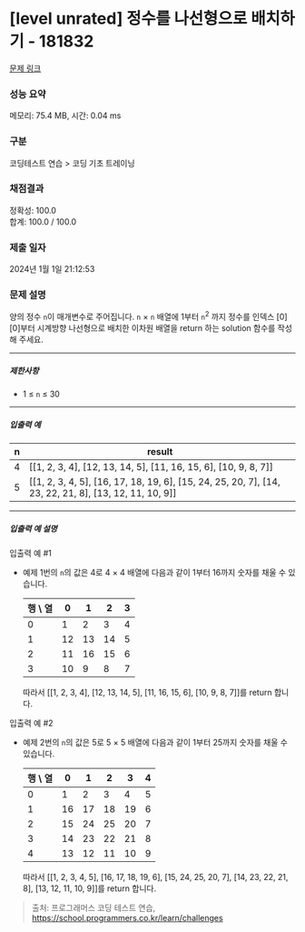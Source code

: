 # [level unrated] 정수를 나선형으로 배치하기 - 181832 

[문제 링크](https://school.programmers.co.kr/learn/courses/30/lessons/181832) 

### 성능 요약

메모리: 75.4 MB, 시간: 0.04 ms

### 구분

코딩테스트 연습 > 코딩 기초 트레이닝

### 채점결과

정확성: 100.0<br/>합계: 100.0 / 100.0

### 제출 일자

2024년 1월 1일 21:12:53

### 문제 설명

<p>양의 정수 <code>n</code>이 매개변수로 주어집니다. <code>n</code> × <code>n</code> 배열에 1부터 <code>n</code><sup>2</sup> 까지 정수를 인덱스 [0][0]부터 시계방향 나선형으로 배치한 이차원 배열을 return 하는 solution 함수를 작성해 주세요.</p>

<hr>

<h5>제한사항</h5>

<ul>
<li>1 ≤ <code>n</code> ≤ 30</li>
</ul>

<hr>

<h5>입출력 예</h5>
<table class="table">
        <thead><tr>
<th>n</th>
<th>result</th>
</tr>
</thead>
        <tbody><tr>
<td>4</td>
<td>[[1, 2, 3, 4], [12, 13, 14, 5], [11, 16, 15, 6], [10, 9, 8, 7]]</td>
</tr>
<tr>
<td>5</td>
<td>[[1, 2, 3, 4, 5], [16, 17, 18, 19, 6], [15, 24, 25, 20, 7], [14, 23, 22, 21, 8], [13, 12, 11, 10, 9]]</td>
</tr>
</tbody>
      </table>
<hr>

<h5>입출력 예 설명</h5>

<p>입출력 예 #1</p>

<ul>
<li><p>예제 1번의 <code>n</code>의 값은 4로 4 × 4 배열에 다음과 같이 1부터 16까지 숫자를 채울 수 있습니다.</p>
<table class="table">
        <thead><tr>
<th>행 \ 열</th>
<th>0</th>
<th>1</th>
<th>2</th>
<th>3</th>
</tr>
</thead>
        <tbody><tr>
<td>0</td>
<td>1</td>
<td>2</td>
<td>3</td>
<td>4</td>
</tr>
<tr>
<td>1</td>
<td>12</td>
<td>13</td>
<td>14</td>
<td>5</td>
</tr>
<tr>
<td>2</td>
<td>11</td>
<td>16</td>
<td>15</td>
<td>6</td>
</tr>
<tr>
<td>3</td>
<td>10</td>
<td>9</td>
<td>8</td>
<td>7</td>
</tr>
</tbody>
      </table>
<p>따라서 [[1, 2, 3, 4], [12, 13, 14, 5], [11, 16, 15, 6], [10, 9, 8, 7]]를 return 합니다.</p></li>
</ul>

<p>입출력 예 #2</p>

<ul>
<li><p>예제 2번의 <code>n</code>의 값은 5로 5 × 5 배열에 다음과 같이 1부터 25까지 숫자를 채울 수 있습니다.</p>
<table class="table">
        <thead><tr>
<th>행 \ 열</th>
<th>0</th>
<th>1</th>
<th>2</th>
<th>3</th>
<th>4</th>
</tr>
</thead>
        <tbody><tr>
<td>0</td>
<td>1</td>
<td>2</td>
<td>3</td>
<td>4</td>
<td>5</td>
</tr>
<tr>
<td>1</td>
<td>16</td>
<td>17</td>
<td>18</td>
<td>19</td>
<td>6</td>
</tr>
<tr>
<td>2</td>
<td>15</td>
<td>24</td>
<td>25</td>
<td>20</td>
<td>7</td>
</tr>
<tr>
<td>3</td>
<td>14</td>
<td>23</td>
<td>22</td>
<td>21</td>
<td>8</td>
</tr>
<tr>
<td>4</td>
<td>13</td>
<td>12</td>
<td>11</td>
<td>10</td>
<td>9</td>
</tr>
</tbody>
      </table>
<p>따라서 [[1, 2, 3, 4, 5], [16, 17, 18, 19, 6], [15, 24, 25, 20, 7], [14, 23, 22, 21, 8], [13, 12, 11, 10, 9]]를 return 합니다.</p></li>
</ul>


> 출처: 프로그래머스 코딩 테스트 연습, https://school.programmers.co.kr/learn/challenges